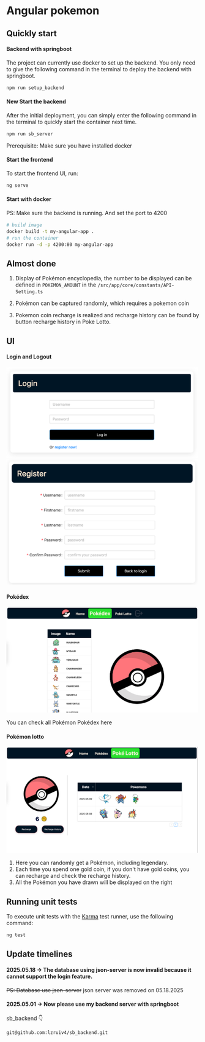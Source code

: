 # Angular pokemon

## Quickly start

#### Backend with springboot

The project can currently use docker to set up the backend.
You only need to give the following command in the terminal to deploy the backend with springboot.

```bash
npm run setup_backend
```

#### New Start the backend

After the initial deployment, you can simply enter the following command in the terminal to quickly start the container next time.

```bash
npm run sb_server
```

Prerequisite: Make sure you have installed docker

#### Start the frontend

To start the frontend UI, run:

```bash
ng serve
```

#### Start with docker

PS: Make sure the backend is running. And set the port to 4200

```bash
# build image
docker build -t my-angular-app .
# run the container
docker run -d -p 4200:80 my-angular-app
```

## Almost done

1. Display of Pokémon encyclopedia, the number to be displayed can be defined in `POKEMON_AMOUNT` in the `/src/app/core/constants/API-Setting.ts`

2. Pokémon can be captured randomly, which requires a pokemon coin

3. Pokemon coin recharge is realized and recharge history can be found by button recharge history in Poke Lotto.

## UI

#### Login and Logout

<img src="public/markdown/login.png" width="500px" height="auto"/>

<img src="public/markdown/register.png" width="500px" height="auto"/>

#### Pokédex

<img src="public/markdown/pokedex.png" width="500px" height="auto"/>
<!-- ![Pokédex] (public/pokedex.png) -->

You can check all Pokémon Pokédex here

#### Pokémon lotto

<img src="public/markdown/lotto.png" width="500px" height="auto" />

1. Here you can randomly get a Pokémon, including legendary.
2. Each time you spend one gold coin, if you don't have gold coins, you can recharge and check the recharge history.
3. All the Pokémon you have drawn will be displayed on the right

## Running unit tests

To execute unit tests with the [Karma](https://karma-runner.github.io) test runner, use the following command:

```bash
ng test
```

## Update timelines

#### 2025.05.18 -> The database using json-server is now invalid because it cannot support the login feature.

~~PS: Database use json-server~~ json server was removed on 05.18.2025

#### 2025.05.01 -> Now please use my backend server with springboot

sb_backend 👇

```
git@github.com:lzruiv4/sb_backend.git
```
